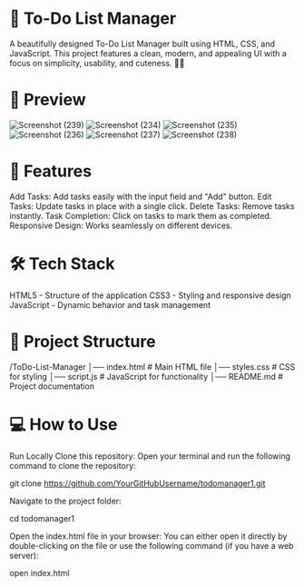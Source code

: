 # 🎯  To-Do List Manager
A beautifully designed To-Do List Manager built using HTML, CSS, and JavaScript. This project features a clean, modern, and appealing UI with a focus on simplicity, usability, and cuteness. 🌸✨

# 📸 Preview
![Screenshot (239)](https://github.com/user-attachments/assets/bdb81544-320b-4562-83a6-ccaff05e4cab)
![Screenshot (234)](https://github.com/user-attachments/assets/ce27d65a-cf3c-46d8-80c2-284260ae23c4)
![Screenshot (235)](https://github.com/user-attachments/assets/d9729431-e652-46a6-bd27-47f6f267427a)
![Screenshot (236)](https://github.com/user-attachments/assets/e1be4ff4-b807-4eb0-a116-9a95e4a6f6b3)
![Screenshot (237)](https://github.com/user-attachments/assets/9996147c-f50c-4cb3-817e-f7b645098992)
![Screenshot (238)](https://github.com/user-attachments/assets/a4e12b25-1072-4b74-9079-3f81a3b04b91)







# 🚀 Features
Add Tasks: Add tasks easily with the input field and "Add" button.
Edit Tasks: Update tasks in place with a single click.
Delete Tasks: Remove tasks instantly.
Task Completion: Click on tasks to mark them as completed.
Responsive Design: Works seamlessly on different devices.
# 🛠️ Tech Stack
HTML5 - Structure of the application
CSS3 - Styling and responsive design
JavaScript - Dynamic behavior and task management
# 📂 Project Structure
/ToDo-List-Manager
│── index.html        # Main HTML file
│── styles.css        # CSS for styling
│── script.js         # JavaScript for functionality
│── README.md         # Project documentation

# 💻 How to Use
Run Locally
Clone this repository:
Open your terminal and run the following command to clone the repository:

git clone https://github.com/YourGitHubUsername/todomanager1.git

Navigate to the project folder:

cd todomanager1

Open the index.html file in your browser:
You can either open it directly by double-clicking on the file or use the following command (if you have a web server):

open index.html
